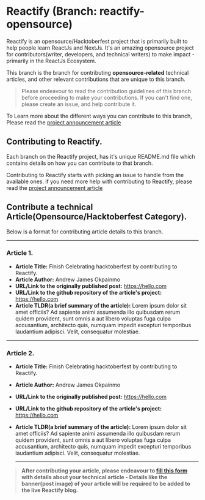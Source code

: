# Reactify (Branch: reactify-opensource)

Reactify is an opensource/Hacktoberfest project that is primarily built to help people learn ReactJs and NextJs. It's an amazing opensource project for contributors(writer, developers, and technical writers) to make impact - primarily in the ReactJs Ecosystem.

This branch is the branch for contributing **opensource-related** technical articles, and other relevant contributions that are unique to this branch.

> Please endeavour to read the contribution guidelines of this branch before proceeding to make your contributions. If you can't find one, please create an issue, and help contribute it.

To Learn more about the different ways you can contribute to this branch, Please read the [project announcement article](https://zhacks.hashnode.dev/finish-celebrating-hacktoberfest-2022-by-contributing-to-reactify)

## Contributing to Reactify.

Each branch on the Reactify project, has it's unique README.md file which contains details on how you can contribute to that branch.

Contributing to Reactify starts with picking an issue to handle from the available ones.
if you need more help with contributing to Reactify, please read the [project announcement article](https://zhacks.hashnode.dev/finish-celebrating-hacktoberfest-2022-by-contributing-to-reactify)

## Contribute a technical Article(Opensource/Hacktoberfest Category).

Below is a format for contributing article details to this branch.

<hr/>

### Article 1.

- **Article Title:** Finish Celebrating hacktoberfest by contributing to Reactify.
- **Article Author:** Andrew James Okpainmo
- **URL/Link to the originally published post:** https://hello.com
- **URL/Link to the github repository of the article's project:** https://hello.com
- **Article TLDR(a brief summary of the article):** Lorem ipsum dolor sit amet
  officiis? Ad sapiente animi assumenda illo quibusdam rerum quidem
  provident, sunt omnis a aut libero voluptas fuga culpa accusantium,
  architecto quis, numquam impedit excepturi temporibus laudantium adipisci.
  Velit, consequatur molestiae.

<hr/>

### Article 2.

- **Article Title:** Finish Celebrating hacktoberfest by contributing to Reactify.
- **Article Author:** Andrew James Okpainmo
- **URL/Link to the originally published post:** https://hello.com
- **URL/Link to the github repository of the article's project:** https://hello.com
- **Article TLDR(a brief summary of the article):** Lorem ipsum dolor sit amet
  officiis? Ad sapiente animi assumenda illo quibusdam rerum quidem
  provident, sunt omnis a aut libero voluptas fuga culpa accusantium,
  architecto quis, numquam impedit excepturi temporibus laudantium adipisci.
  Velit, consequatur molestiae.

  <hr/>

> **After contributing your article, please endeavour to [fill this form](https://forms.gle/aexjMmNfqm1k6Cbn6) with details about your technical article - Details like the banner(post image) of your article will be required to be added to the live Reactify blog.**
